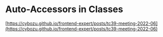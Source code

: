 # Auto-Accessors in Classes



[https://cybozu.github.io/frontend-expert/posts/tc39-meeting-2022-06](https://cybozu.github.io/frontend-expert/posts/tc39-meeting-2022-06)

